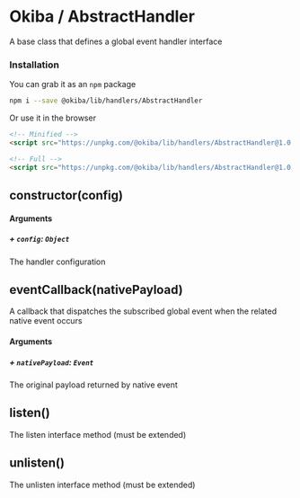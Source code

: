 

# Okiba / AbstractHandler
A base class that defines a global event handler interface




### Installation

You can grab it as an `npm` package
```bash
npm i --save @okiba/lib/handlers/AbstractHandler
```

Or use it in the browser
```html
<!-- Minified -->
<script src="https://unpkg.com/@okiba/lib/handlers/AbstractHandler@1.0.5/dist/index.min.js"></script>

<!-- Full -->
<script src="https://unpkg.com/@okiba/lib/handlers/AbstractHandler@1.0.5/dist/index.js"></script>
```







## constructor(config)









#### Arguments


##### + `config`: `Object`

The handler configuration





## eventCallback(nativePayload)


A callback that dispatches the subscribed global event when the related native event occurs







#### Arguments


##### + `nativePayload`: `Event`

The original payload returned by native event





## listen()


The listen interface method (must be extended)







## unlisten()


The unlisten interface method (must be extended)






